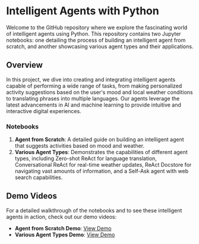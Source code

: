 # Intelligent Agents with Python

Welcome to the GitHub repository where we explore the fascinating world of intelligent agents using Python. This repository contains two Jupyter notebooks: one detailing the process of building an intelligent agent from scratch, and another showcasing various agent types and their applications.

## Overview

In this project, we dive into creating and integrating intelligent agents capable of performing a wide range of tasks, from making personalized activity suggestions based on the user's mood and local weather conditions to translating phrases into multiple languages. Our agents leverage the latest advancements in AI and machine learning to provide intuitive and interactive digital experiences.

### Notebooks

1. **Agent from Scratch**: A detailed guide on building an intelligent agent that suggests activities based on mood and weather.
2. **Various Agent Types**: Demonstrates the capabilities of different agent types, including Zero-shot ReAct for language translation, Conversational ReAct for real-time weather updates, ReAct Docstore for navigating vast amounts of information, and a Self-Ask agent with web search capabilities.

## Demo Videos

For a detailed walkthrough of the notebooks and to see these intelligent agents in action, check out our demo videos:

- **Agent from Scratch Demo**: [View Demo](https://drive.google.com/file/d/1vleSxb-hppV8c_VoQ_JCrFOKMBWlgkz0/view?usp=sharing)
- **Various Agent Types Demo**: [View Demo](https://drive.google.com/file/d/1ooNCt6SEGG1jlrj8ok4rWZ_u8XTGY2xk/view?usp=sharing)


